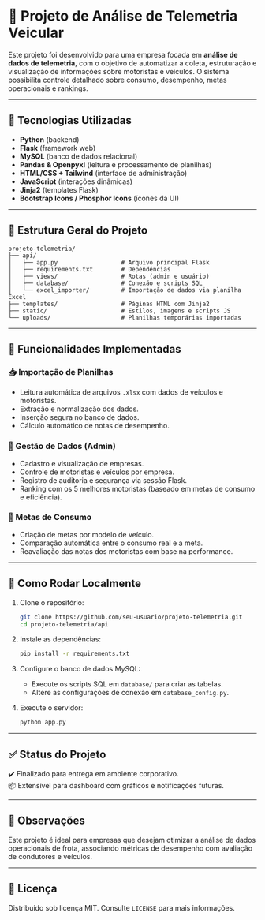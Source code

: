 
# 🚛 Projeto de Análise de Telemetria Veicular

Este projeto foi desenvolvido para uma empresa focada em **análise de dados de telemetria**, com o objetivo de automatizar a coleta, estruturação e visualização de informações sobre motoristas e veículos. O sistema possibilita controle detalhado sobre consumo, desempenho, metas operacionais e rankings.

---

## 🧠 Tecnologias Utilizadas

- **Python** (backend)
- **Flask** (framework web)
- **MySQL** (banco de dados relacional)
- **Pandas & Openpyxl** (leitura e processamento de planilhas)
- **HTML/CSS + Tailwind** (interface de administração)
- **JavaScript** (interações dinâmicas)
- **Jinja2** (templates Flask)
- **Bootstrap Icons / Phosphor Icons** (ícones da UI)

---

## 📁 Estrutura Geral do Projeto

```
projeto-telemetria/
├── api/
│   ├── app.py                  # Arquivo principal Flask
│   ├── requirements.txt        # Dependências
│   ├── views/                  # Rotas (admin e usuário)
│   ├── database/               # Conexão e scripts SQL
│   └── excel_importer/         # Importação de dados via planilha Excel
├── templates/                  # Páginas HTML com Jinja2
├── static/                     # Estilos, imagens e scripts JS
└── uploads/                    # Planilhas temporárias importadas
```

---

## 🔧 Funcionalidades Implementadas

### 📥 Importação de Planilhas
- Leitura automática de arquivos `.xlsx` com dados de veículos e motoristas.
- Extração e normalização dos dados.
- Inserção segura no banco de dados.
- Cálculo automático de notas de desempenho.

### 🔎 Gestão de Dados (Admin)
- Cadastro e visualização de empresas.
- Controle de motoristas e veículos por empresa.
- Registro de auditoria e segurança via sessão Flask.
- Ranking com os 5 melhores motoristas (baseado em metas de consumo e eficiência).

### 🎯 Metas de Consumo
- Criação de metas por modelo de veículo.
- Comparação automática entre o consumo real e a meta.
- Reavaliação das notas dos motoristas com base na performance.

---

## 🏁 Como Rodar Localmente

1. Clone o repositório:
   ```bash
   git clone https://github.com/seu-usuario/projeto-telemetria.git
   cd projeto-telemetria/api
   ```

2. Instale as dependências:
   ```bash
   pip install -r requirements.txt
   ```

3. Configure o banco de dados MySQL:
   - Execute os scripts SQL em `database/` para criar as tabelas.
   - Altere as configurações de conexão em `database_config.py`.

4. Execute o servidor:
   ```bash
   python app.py
   ```

---

## ✅ Status do Projeto

✔️ Finalizado para entrega em ambiente corporativo.  
📦 Extensível para dashboard com gráficos e notificações futuras.

---

## 📌 Observações

Este projeto é ideal para empresas que desejam otimizar a análise de dados operacionais de frota, associando métricas de desempenho com avaliação de condutores e veículos.

---

## 🧾 Licença

Distribuído sob licença MIT. Consulte `LICENSE` para mais informações.
```
